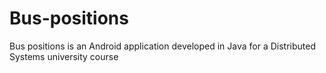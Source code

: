 # Bus-positions
Bus positions is an Android application developed in Java for a Distributed Systems university course
